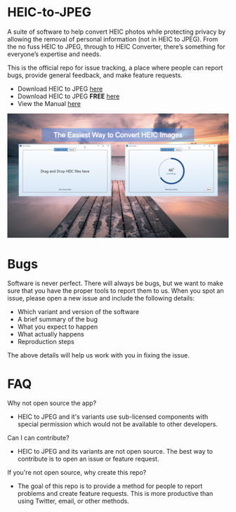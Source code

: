 
# HEIC-to-JPEG
A suite of software to help convert HEIC photos while protecting privacy by allowing the removal of personal information (not in HEIC to JPEG). From the no fuss HEIC to JPEG, through to HEIC Converter, there’s something for everyone’s expertise and needs.

This is the official repo for issue tracking, a place where people can report bugs, provide general feedback, and make feature requests.

 - Download HEIC to JPEG [here](https://www.microsoft.com/store/apps/9N83TKCGNLK3)
 - Download HEIC to JPEG **FREE** [here](https://www.microsoft.com/store/apps/9NTVCMPJM5V3)
 - View the Manual [here](https://duckheadsoftware.com/#xl_xr_page_heic_to_jpeg)

![](Images/heic-to-jpeg.png)

# Bugs

Software is never perfect. There will always be bugs, but we want to make sure that you have the proper tools to report them to us. When you spot an issue, please open a new issue and include the following details:
- Which variant and version of the software
- A brief summary of the bug
- What you expect to happen
- What actually happens
- Reproduction steps

The above details will help us work with you in fixing the issue. 


# FAQ

Why not open source the app?

- HEIC to JPEG and it's variants use sub-licensed components with special permission which would not be available to other developers. 

Can I can contribute?

- HEIC to JPEG and its variants are not open source. The best way to contribute is to open an issue or feature request.

If you're not open source, why create this repo?
- The goal of this repo is to provide a method for people to report problems and create feature requests. This is more productive than using Twitter, email, or other methods. 
